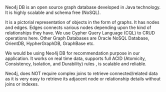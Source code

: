 Neo4j DB is an open source graph database developed in Java technology.
It is highly scalable and schema free (NoSQL).

It is a pictorial representation of objects in the form of graphs.
It has nodes and edges. Edges connects various nodes depending upon the kind of relationships they have.
We use Cypher Query Language (CQL) to CRUD operations here.
Other Graph Databases are Oracle NoSQL Database, OrientDB, HypherGraphDB, GraphBase etc.

We would be using Neo4j DB for recommendation purpose in our application.
It works on real time data, supports full ACID (Atomicity, Consistency, Isolation, and Durability) rules , 
is scalable and reliable.

Neo4j, does NOT require complex joins to retrieve connected/related data as it is very easy to retrieve its adjacent node or relationship details without joins or indexes.


